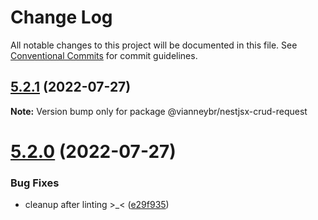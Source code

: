 # Change Log

All notable changes to this project will be documented in this file.
See [Conventional Commits](https://conventionalcommits.org) for commit guidelines.

## [5.2.1](https://github.com/nestjsx/crud/compare/v5.2.0...v5.2.1) (2022-07-27)

**Note:** Version bump only for package @vianneybr/nestjsx-crud-request





# [5.2.0](https://github.com/nestjsx/crud/compare/v5.0.0-alpha.3...v5.2.0) (2022-07-27)


### Bug Fixes

* cleanup after linting >_< ([e29f935](https://github.com/nestjsx/crud/commit/e29f93505b421d65e613692763fe187f4617514f))
